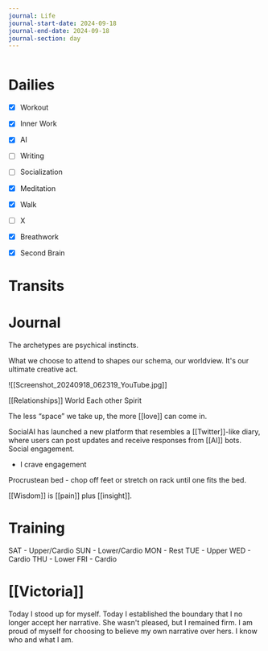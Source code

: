 ```yaml
---
journal: Life
journal-start-date: 2024-09-18
journal-end-date: 2024-09-18
journal-section: day
---
```


```calendar-nav
```

# Dailies

- [x] Workout
- [x] Inner Work
- [x] AI
- [ ] Writing
- [ ] Socialization
- [x] Meditation
- [x] Walk
- [ ] X
- [x] Breathwork
- [x] Second Brain


# Transits


# Journal

The archetypes are psychical instincts.

What we choose to attend to shapes our schema, our worldview. It's our ultimate creative act.


![[Screenshot_20240918_062319_YouTube.jpg]]

[[Relationships]] 
World
Each other
Spirit

The less “space” we take up, the more [[love]] can come in.

SocialAI has launched a new platform that resembles a [[Twitter]]-like diary, where users can post updates and receive responses from [[AI]] bots. Social engagement. 
- I crave engagement

Procrustean bed - chop off feet or stretch on rack until one fits the bed. 

[[Wisdom]] is [[pain]] plus [[insight]]. 

# Training
SAT - Upper/Cardio
SUN - Lower/Cardio
MON - Rest
TUE - Upper
WED - Cardio
THU - Lower
FRI - Cardio
# [[Victoria]]
Today I stood up for myself. Today I established the boundary that I no longer accept her narrative. She wasn't pleased, but I remained firm. I am proud of myself for choosing to believe my own narrative over hers. I know who and what I am.

